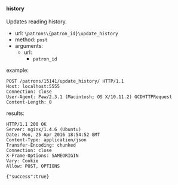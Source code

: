 #### history

Updates reading history.

* url: `\patrons\{patron_id}\update_history`
* method: `post`
* arguments:
  * url:
    * `patron_id`

example:

```
POST /patrons/15141/update_history/ HTTP/1.1
Host: localhost:5555
Connection: close
User-Agent: Paw/2.3.1 (Macintosh; OS X/10.11.2) GCDHTTPRequest
Content-Length: 0
```

results:

```
HTTP/1.1 200 OK
Server: nginx/1.4.6 (Ubuntu)
Date: Mon, 25 Apr 2016 18:54:52 GMT
Content-Type: application/json
Transfer-Encoding: chunked
Connection: close
X-Frame-Options: SAMEORIGIN
Vary: Cookie
Allow: POST, OPTIONS

{"success":true}
```
